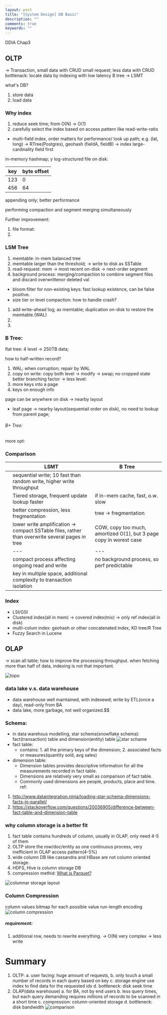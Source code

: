 ```yaml
---
layout: post
title: "[System Design] DB Basic"
description: ""
comments: true
keywords: ""
---
```


DDIA Chap3

## OLTP 
-> Transaction, small data with CRUD
 small request; less data with CRUD
 bottlenack: locate data by indexing with low latency
B tree -> LSMT


what's DB? 
1. store data
2. load data

### Why index
1. reduce seek time; from O(N) -> O(1)
2. carefully select the index based on access pattern
like read-write-ratio
- multi-field index, order matters for performance/ look up path; 
e.g. 
(lat, long) -> RTree(Postgres), geohash
(fieldA, fieldB) -> index large-cardinality field first


in-memory hashmap; y
log-structured file on disk:

| key |  byte offset | 
| ------| ------------ |
| 123 |  0 |
| 456 |  64| 



appending only; better performance

performing compaction and segment merging simultaneously

Further improvement:
1. file format: 
2.  



### LSM Tree
1. memtable: in-mem balanced tree
2. memtable larger than the threshold; -> write to disk as SSTable
3. read-request: mem -> most recent on-disk -> next-order segment
4. background process: merging/compaction to combine segment files and discard overwrittenor deleted val

- bloom filter for non-existing keys: fast lookup existence, can be false positive. 
- size tier or level compaction: 
how to handle crash? 
1. add write-ahead log; as memtable; duplication on-disk to restore the memtable.(WAL)
2. 
3. 

### B Tree:
flat tree: 4 level -> 250TB data; 


how to half-written record? 
1. WAL; when corruption; repair by WAL
2. copy on write:  copy both level -> modify -> swap; no cropped state
better branching factor -> less level:
1. more keys into a page
2. keys on enough info

page can be anywhere on disk -> nearby layout
- leaf  page -> nearby layout(sequentail order on disk), no need to lookup from parent page;



###### B+ Tree:
more opt: 


### Comparison

| | LSMT  | B Tree|
| --- | --- | --- |
| | sequential write; 10 fast than random write, higher write throughput | |
| | Tiered storage, frequent update lookup faster | if in-mem cache, fast, o.w. slow|
| | better compression, less fregmentation | tree -> fregmentation|
| | lower write amplification -> compact SSTable files, rather than overwrite several pages in tree | COW, copy too much, amortized O(1), but 3 page copy in worest case |
| | --- | --- | 
| | compact process affecting ongoing read and write | no background process, so perf predictable | 
|| key in multiple space, additional complexity to transaction isolation ||



### Index
- LSI/GSI
- Clustered index(all in mem) -> covered index(mix) -> only ref index(all in disk)
- multi-colum index: geohash or other concatenated index, KD tree/R Tree
- Fuzzy Search in Lucene


## OLAP 
-> scan all table; how to improve the processing throughput. when fetching more than half of data, indexing is not that important. 

![topo](/assets/images/ETL_datawarehouse.png)

### data lake v.s. data warehouse
- data warehouse well maintained, with indexewd; write by ETL(once a day), read-only from BA
- data lake, more garbage, not well organized.$$


### Schema:
- in data warehous modelling, star schema(snowflake schema): fact(transaction) table and dimension(entity) table
  ![star schame](/assets/images/star_schama.png)
- fact table: 
  - contains: 1. all the primary keys of the dimension; 2. associated facts or measures(quantity sold, avg sales)
- dimension table:
   - Dimension tables provides descriptive information for all the measurements recorded in fact table.
   - Dimensions are relatively very small as comparison of fact table.
   - Commonly used dimensions are people, products, place and time.
ref: 
1. http://www.dataintegration.ninja/loading-star-schema-dimensions-facts-in-parallel/
2. https://stackoverflow.com/questions/20036905/difference-between-fact-table-and-dimension-table

### why column storage is a better fit
1. fact table contains hundreds of column, usually in OLAP, only need 4-5 of them
2. OLTP store the row/doc/entity as one continuous process, very inefficient in OLAP access pattern(4-5%)
3. wide column DB like cassandra and HBase are not column oriented storage.
4. HDFS, Hive is column storage DB
5. compression methid: [What is Parquet?](https://databricks.com/glossary/what-is-parquet)

![columnar storage layout](/assets/images/columnar_layout.png)

### Column Compression
column values
bitmap for each possible value
run-length encoding
![column compression](/assets/images/column_compression.png)
##### requirement:
1. additional row, needs to rewrite everything. -> O(N) very complex -> less write


# Summary
1. OLTP:
   a. user facing: huge amount of requests,
   b. only touch a small number of records in each query based on key
   c. storage engine use index to find data for the requested idx
   d. bottleneck: disk seek time
2. OLAP(data warehouse)
   a. for BA, not by end users
   b. less query times, but each query demanding requires millions of records to be scanned in a short time
   c. compression: column-oriented storage
   d. bottleneck: disk bandwidth
![comparison](/assets/images/OLTP_OLAP.png)

